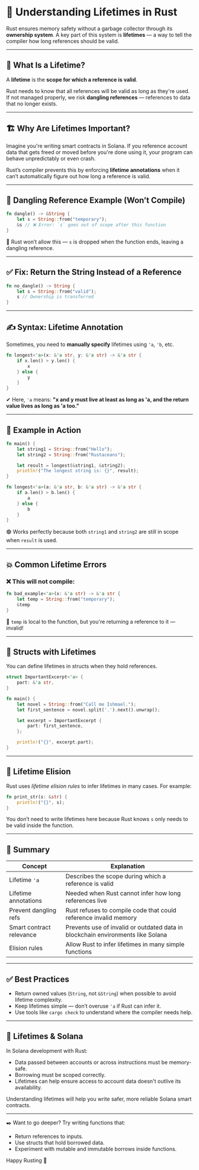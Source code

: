 # 🔗 Understanding Lifetimes in Rust

Rust ensures memory safety without a garbage collector through its **ownership system**. A key part of this system is **lifetimes** — a way to tell the compiler how long references should be valid.

---

## 🧠 What Is a Lifetime?

A **lifetime** is the **scope for which a reference is valid**.

Rust needs to know that all references will be valid as long as they're used. If not managed properly, we risk **dangling references** — references to data that no longer exists.

---

## 🏗 Why Are Lifetimes Important?

Imagine you're writing smart contracts in Solana. If you reference account data that gets freed or moved before you're done using it, your program can behave unpredictably or even crash.

Rust’s compiler prevents this by enforcing **lifetime annotations** when it can’t automatically figure out how long a reference is valid.

---

## 🚫 Dangling Reference Example (Won’t Compile)

```rust
fn dangle() -> &String {
    let s = String::from("temporary");
    &s // ❌ Error: `s` goes out of scope after this function
}
````

🧯 Rust won’t allow this — `s` is dropped when the function ends, leaving a dangling reference.

---

## ✅ Fix: Return the String Instead of a Reference

```rust
fn no_dangle() -> String {
    let s = String::from("valid");
    s // Ownership is transferred
}
```

---

## ✍️ Syntax: Lifetime Annotation

Sometimes, you need to **manually specify** lifetimes using `'a`, `'b`, etc.

```rust
fn longest<'a>(x: &'a str, y: &'a str) -> &'a str {
    if x.len() > y.len() {
        x
    } else {
        y
    }
}
```

✔ Here, `'a` means: **"x and y must live at least as long as 'a, and the return value lives as long as 'a too."**

---

## 🧪 Example in Action

```rust
fn main() {
    let string1 = String::from("Hello");
    let string2 = String::from("Rustaceans");

    let result = longest(&string1, &string2);
    println!("The longest string is: {}", result);
}

fn longest<'a>(a: &'a str, b: &'a str) -> &'a str {
    if a.len() > b.len() {
        a
    } else {
        b
    }
}
```

🟢 Works perfectly because both `string1` and `string2` are still in scope when `result` is used.

---

## 💥 Common Lifetime Errors

### ❌ This will not compile:

```rust
fn bad_example<'a>(x: &'a str) -> &'a str {
    let temp = String::from("temporary");
    &temp
}
```

🔴 `temp` is local to the function, but you're returning a reference to it — invalid!

---

## 🧷 Structs with Lifetimes

You can define lifetimes in structs when they hold references.

```rust
struct ImportantExcerpt<'a> {
    part: &'a str,
}

fn main() {
    let novel = String::from("Call me Ishmael.");
    let first_sentence = novel.split('.').next().unwrap();

    let excerpt = ImportantExcerpt {
        part: first_sentence,
    };

    println!("{}", excerpt.part);
}
```

---

## 🧭 Lifetime Elision

Rust uses *lifetime elision rules* to infer lifetimes in many cases. For example:

```rust
fn print_str(s: &str) {
    println!("{}", s);
}
```

You don’t need to write lifetimes here because Rust knows `s` only needs to be valid inside the function.

---

## 🧠 Summary

| Concept                  | Explanation                                                                     |
| ------------------------ | ------------------------------------------------------------------------------- |
| Lifetime `'a`            | Describes the scope during which a reference is valid                           |
| Lifetime annotations     | Needed when Rust cannot infer how long references live                          |
| Prevent dangling refs    | Rust refuses to compile code that could reference invalid memory                |
| Smart contract relevance | Prevents use of invalid or outdated data in blockchain environments like Solana |
| Elision rules            | Allow Rust to infer lifetimes in many simple functions                          |

---

## ✅ Best Practices

* Return owned values (`String`, not `&String`) when possible to avoid lifetime complexity.
* Keep lifetimes simple — don’t overuse `'a` if Rust can infer it.
* Use tools like `cargo check` to understand where the compiler needs help.

---

## 🚀 Lifetimes & Solana

In Solana development with Rust:

* Data passed between accounts or across instructions must be memory-safe.
* Borrowing must be scoped correctly.
* Lifetimes can help ensure access to account data doesn't outlive its availability.

Understanding lifetimes will help you write safer, more reliable Solana smart contracts.

---

✒️ Want to go deeper? Try writing functions that:

* Return references to inputs.
* Use structs that hold borrowed data.
* Experiment with mutable and immutable borrows inside functions.

Happy Rusting 🦀
